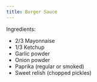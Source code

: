 ```yaml
---
title: Burger Sauce
---
```


Ingredients:
- 2/3 Mayonnaise
- 1/3 Ketchup
- Garlic powder
- Onion powder
- Paprika (regular or smoked)
- Sweet relish (chopped pickles)
